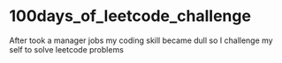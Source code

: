 # 100days_of_leetcode_challenge
After took a manager jobs my coding skill became dull so I challenge my self to solve leetcode problems
